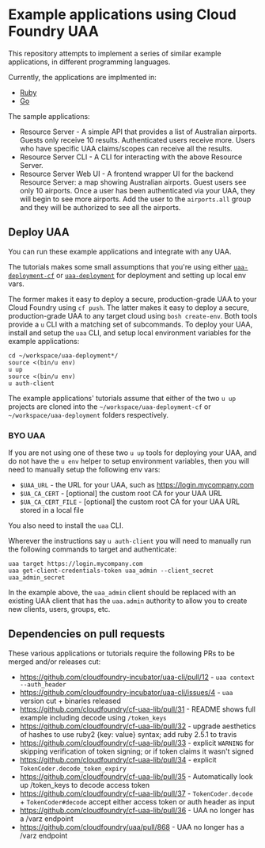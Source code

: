 # Example applications using Cloud Foundry UAA

This repository attempts to implement a series of similar example applications, in different programming languages.

Currently, the applications are implmented in:

* [Ruby](/ruby)
* [Go](/golang)

The sample applications:

* Resource Server - A simple API that provides a list of Australian airports. Guests only receive 10 results. Authenticated users receive more. Users who have specific UAA claims/scopes can receive all the results.
* Resource Server CLI - A CLI for interacting with the above Resource Server.
* Resource Server Web UI - A frontend wrapper UI for the backend Resource Server: a map showing Australian airports. Guest users see only 10 airports. Once a user has been authenticated via your UAA, they will begin to see more airports. Add the user to the `airports.all` group and they will be authorized to see all the airports.

## Deploy UAA

You can run these example applications and integrate with any UAA.

The tutorials makes some small assumptions that you're using either [`uaa-deployment-cf`](https://github.com/starkandwayne/uaa-deployment-cf/) or [`uaa-deployment`](https://github.com/starkandwayne/uaa-deployment/) for deployment and setting up local env vars.

The former makes it easy to deploy a secure, production-grade UAA to your Cloud Foundry using `cf push`. The latter makes it easy to deploy a secure, production-grade UAA to any target cloud using `bosh create-env`. Both tools provide a `u` CLI with a matching set of subcommands. To deploy your UAA, install and setup the `uaa` CLI, and setup local environment variables for the example applications:

```text
cd ~/workspace/uaa-deployment*/
source <(bin/u env)
u up
source <(bin/u env)
u auth-client
```

The example applications' tutorials assume that either of the two `u up` projects are cloned into the `~/workspace/uaa-deployment-cf` or `~/workspace/uaa-deployment` folders respectively.

### BYO UAA

If you are not using one of these two `u up` tools for deploying your UAA, and do not have the `u env` helper to setup environment variables, then you will need to manually setup the following env vars:

* `$UAA_URL` - the URL for your UAA, such as https://login.mycompany.com
* `$UA_CA_CERT` - [optional] the custom root CA for your UAA URL
* `$UA_CA_CERT_FILE` - [optional] the custom root CA for your UAA URL stored in a local file

You also need to install the `uaa` CLI.

Wherever the instructions say `u auth-client` you will need to manually run the following commands to target and authenticate:

```text
uaa target https://login.mycompany.com
uaa get-client-credentials-token uaa_admin --client_secret uaa_admin_secret
```

In the example above, the `uaa_admin` client should be replaced with an existing UAA client that has the `uaa.admin` authority to allow you to create new clients, users, groups, etc.

## Dependencies on pull requests

These various applications or tutorials require the following PRs to be merged and/or releases cut:

* https://github.com/cloudfoundry-incubator/uaa-cli/pull/12 - `uaa context --auth_header`
* https://github.com/cloudfoundry-incubator/uaa-cli/issues/4 - `uaa` version cut + binaries released
* https://github.com/cloudfoundry/cf-uaa-lib/pull/31 - README shows full example including decode using `/token_keys`
* https://github.com/cloudfoundry/cf-uaa-lib/pull/32 - upgrade aesthetics of hashes to use ruby2 {key: value} syntax; add ruby 2.5.1 to travis
* https://github.com/cloudfoundry/cf-uaa-lib/pull/33 - explicit `WARNING` for skipping verification of token signing; or if token claims it wasn't signed
* https://github.com/cloudfoundry/cf-uaa-lib/pull/34 - explicit `TokenCoder.decode_token_expiry`
* https://github.com/cloudfoundry/cf-uaa-lib/pull/35 - Automatically look up /token_keys to decode access token
* https://github.com/cloudfoundry/cf-uaa-lib/pull/37 - `TokenCoder.decode` + `TokenCoder#decode` accept either access token or auth header as input
* https://github.com/cloudfoundry/cf-uaa-lib/pull/36 - UAA no longer has a /varz endpoint
* https://github.com/cloudfoundry/uaa/pull/868 - UAA no longer has a /varz endpoint
